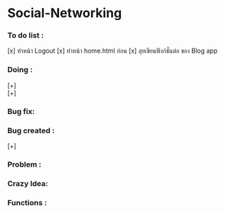# Social-Networking

### To do list :
[x] ทำหน้า Logout 
[x] ทำหน้า home.html ก่อน
[x] ลุยเขียนฟังก์ชั่นต่อ ของ Blog app  <br>

### Doing :
[+] <br>
[+] <br>

### Bug fix:

### Bug created :
[+]
### Problem :

### Crazy Idea:

### Functions :
